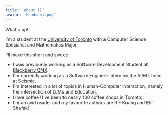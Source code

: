 ```yaml
---
title: 'about ()'
avatar: 'headshot.png'
---
```


What's up!

I'm a student at the [University of Toronto](https://www.utoronto.ca/) with a Computer Science Specialist and Mathematics Major.

I'll make this short and sweet:

- I was previously working as a Software Development Student at [Blackberry QNX](https://blackberry.qnx.com/en).
- I'm currently working as a Software Engineer intern on the AI/ML team at [Seismic](https://seismic.com/).
- I'm interested in a lot of topics in Human-Computer interaction, namely the intersection of LLMs and Education.
- I love coffee (I've been to nearly 100 coffee shops in Toronto).
- I'm an avid reader and my favourite authors are R.F Kuang and Elif Shafak!
